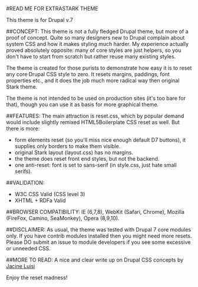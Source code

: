 #READ ME FOR EXTRASTARK THEME

This theme is for Drupal v.7

##CONCEPT:
This theme is not a fully fledged Drupal theme, but more of a proof of concept. Quite so many designers new to Drupal complain about system CSS and how it makes styling much harder. My experience actually proved absolutely opposite: many of core styles are just helpers, so you don't have to start from scratch but rather reuse many existing styles.

The theme is created for those purists to demonstrate how easy it is to reset any core Drupal CSS style to zero. It resets margins, paddings, font properties etc., and it does the job much more radical way then original Stark theme.

The theme is not intended to be used on production sites (it's too bare for that), though you can use it as basis for more graphical theme.

##FEATURES:
The main attraction is reset.css, which by popular demand would include slightly remixed HTML5Boilerplate CSS reset as well. But there is more:

- form elements reset (so you'll miss nice enough default D7 buttons), it supplies only borders to make them visible.
- original Stark layout (layout.css) has no margins.
- the theme does reset front end styles, but not the backend.
- one anti-reset: font is set to sans-serif (in style.css, just hate small serifs).

##VALIDATION:
- W3C CSS Valid (CSS level 3)
- XHTML + RDFa Valid

##BROWSER COMPATIBILITY:
IE (6,7,8), WebKit (Safari, Chrome), Mozilla (FireFox, Camino, SeaMonkey), Opera (8,9,10).

##DISCLAIMER:
As usual, the theme was tested with Drupal 7 core modules only. If you have contrib modules installed then you might need more resets. Please DO submit an issue to module developers if you see some excessive or unneeded CSS.

##MORE TO READ:
A nice and clear write up on Drupal CSS concepts by [Jacine Luisi](http://jacine.net/post/978688556/drupal-css)

Enjoy the reset madness!